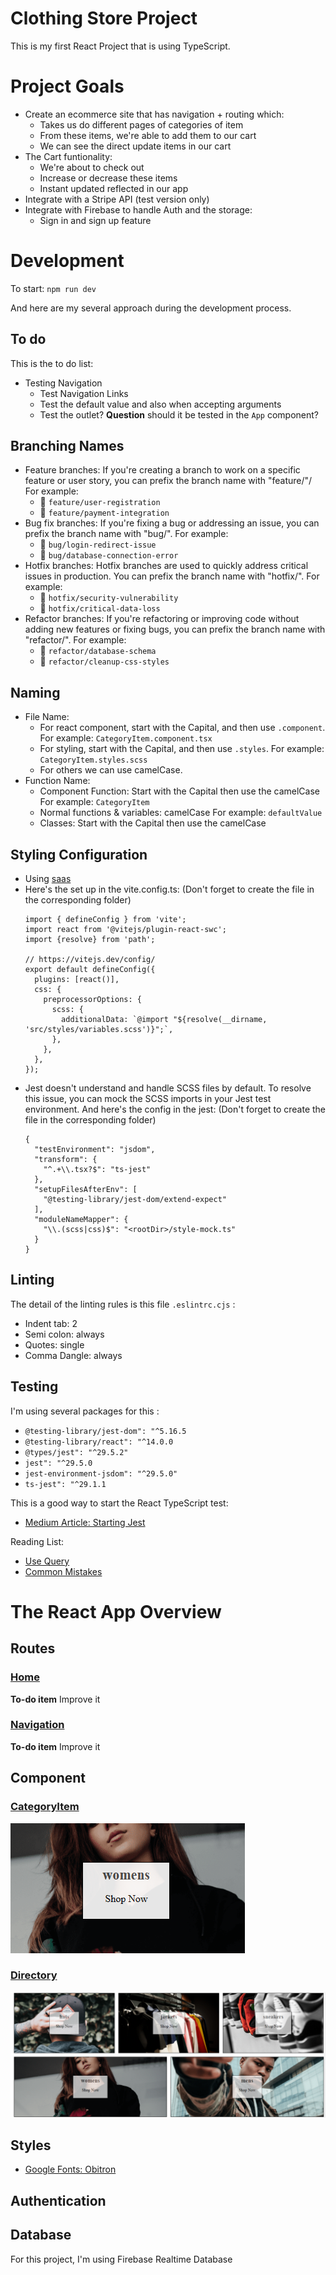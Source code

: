 # Clothing Store Project

This is my first React Project that is using TypeScript.

# Project Goals

- Create an ecommerce site that has navigation + routing which: 
  - Takes us do different pages of categories of item
  - From these items, we're able to add them to our cart
  - We can see the direct update items in our cart
- The Cart funtionality: 
  - We're about to check out
  - Increase or decrease these items 
  - Instant updated reflected in our app 
- Integrate with a Stripe API (test version only)
- Integrate with Firebase to handle Auth and the storage: 
  - Sign in and sign up feature

# Development
To start: `npm run dev` 

And here are my several approach during the development process.

## To do
This is the to do list: 
- Testing Navigation
  - Test Navigation Links
  - Test the default value and also when accepting arguments
  - Test the outlet? **Question** should it be tested in the `App` component? 

## Branching Names

- Feature branches: If you're creating a branch to work on a specific feature or user story, you can prefix the branch name with "feature/"/ For example: 
  - 📝 `feature/user-registration`
  - 📝 `feature/payment-integration`
- Bug fix branches: If you're fixing a bug or addressing an issue, you can prefix the branch name with "bug/". For example:
  - 📝 `bug/login-redirect-issue`
  - 📝 `bug/database-connection-error`
- Hotfix branches: Hotfix branches are used to quickly address critical issues in production. You can prefix the branch name with "hotfix/". For example:
  - 📝 `hotfix/security-vulnerability`
  - 📝 `hotfix/critical-data-loss`
- Refactor branches: If you're refactoring or improving code without adding new features or fixing bugs, you can prefix the branch name with "refactor/". For example:
  - 📝 `refactor/database-schema`
  - 📝 `refactor/cleanup-css-styles`

## Naming
- File Name: 
  - For react component, start with the Capital, and then use `.component`.
    For example: `CategoryItem.component.tsx` 
  - For styling, start with the Capital, and then use `.styles`.
    For example: `CategoryItem.styles.scss` 
  - For others we can use camelCase. 
- Function Name:
  - Component Function: Start with the Capital then use the camelCase
    For example: `CategoryItem`
  - Normal functions & variables: camelCase 
    For example: `defaultValue` 
  - Classes: Start with the Capital then use the camelCase

## Styling Configuration
- Using [saas](https://www.npmjs.com/package/sass)
- Here's the set up in the vite.config.ts: (Don't forget to create the file in the corresponding folder)
  ```
  import { defineConfig } from 'vite';
  import react from '@vitejs/plugin-react-swc';
  import {resolve} from 'path';

  // https://vitejs.dev/config/
  export default defineConfig({
    plugins: [react()],
    css: {
      preprocessorOptions: {
        scss: {
          additionalData: `@import "${resolve(__dirname, 'src/styles/variables.scss')}";`,
        },
      },
    },
  });
  ```
- Jest doesn't understand and handle SCSS files by default. To resolve this issue, you can mock the SCSS imports in your Jest test environment. And here's the config in the jest: (Don't forget to create the file in the corresponding folder)
  ```
  {
    "testEnvironment": "jsdom",
    "transform": {
      "^.+\\.tsx?$": "ts-jest"
    },
    "setupFilesAfterEnv": [
      "@testing-library/jest-dom/extend-expect"
    ],
    "moduleNameMapper": {
      "\\.(scss|css)$": "<rootDir>/style-mock.ts"
    }
  }
  ```


## Linting

The detail of the linting rules is this file `.eslintrc.cjs` :
- Indent tab: 2 
- Semi colon: always
- Quotes: single
- Comma Dangle: always

## Testing
I'm using several packages for this : 
- `@testing-library/jest-dom": "^5.16.5`
- `@testing-library/react": "^14.0.0`
- `@types/jest": "^29.5.2"` 
- `jest": "^29.5.0`
- `jest-environment-jsdom": "^29.5.0"`
- `ts-jest": "^29.1.1`

This is a good way to start the React TypeScript test: 
- [Medium Article: Starting Jest](https://medium.com/tinyso/react-hero-typescript-jest-react-testing-library-setup-c2ecce18ec96)

Reading List:
- [Use Query](https://testing-library.com/docs/queries/about/)
- [Common Mistakes](https://kentcdodds.com/blog/common-mistakes-with-react-testing-library)





# The React App Overview

## Routes
### [Home](./src/routes/home/Home.component.tsx)
**To-do item** Improve it 
### [Navigation](./src/routes/navigation/Navigation.component.tsx)
**To-do item** Improve it 
## Component
### [CategoryItem](./src/components/CategoryItem/CategoryItem.component.tsx)
![Category Component Example](./__docImages__/CategoryItem.png)
### [Directory](./src//components//Directory/Directory.component.tsx)
![Directory Component Example](./__docImages__/Directory.png)


## Styles
- [Google Fonts: Obitron](https://fonts.google.com/specimen/Orbitron)

## Authentication

## Database
For this project, I'm using Firebase Realtime Database